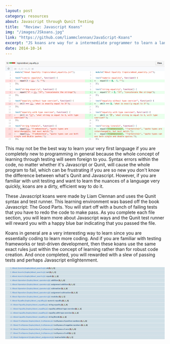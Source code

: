 ```yaml
---
layout: post
category: resources
about: Javascript through Qunit Testing
title:  "Review: Javascript Koans"
img: "/images/JSkoans.jpg"
link: "https://github.com/liammclennan/JavaScript-Koans"
excerpt: "JS koans are way for a intermediate programmer to learn a language through unit testing that will help you understand the nuances of the language."
date: 2014-10-14
---
```


![Koan Example](/images/JSkoansCode.png "Completed Koan Example on Github")

This may not be the best way to learn your very first language if you are completely new to programming in general because the whole concept of learning through testing will seem foreign to you. Syntax errors within the code, no matter whether it's Javascript or Qunit, will cause the whole program to fail, which can be frustrating if you are so new you don't know the difference between what's Qunit and Javascript. However, if you are familiar with unit testing and want to learn the nuances of a language very quickly, koans are a dirty, efficient way to do it.

These Javascript koans were made by Liam Clennan and uses the Qunit syntax and test runner. This learning environment was based off the book Javascript: The Good Parts. You will start off with a bunch of failing tests that you have to redo the code to make pass. As you complete each file section, you will learn more about Javascript ways and the Qunit test runner will reward you with a happy blue bar indicating that you passed the file.

Koans in general are a very interesting way to learn since you are essentially coding to learn more coding. And if you are familiar with testing frameworks or test-driven development, then these koans use the same exact rules just within the concept of learning rather than for robust code creation. And once completed, you will rewarded with a slew of passing tests and perhaps Javascript enlightenment.

![Koans Passing](/images/JSkoansPassing.jpg "Passing Koan Files in Qunit test runner")
